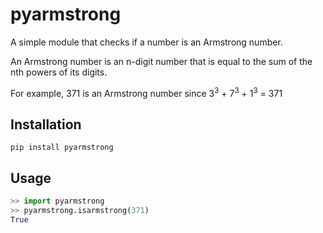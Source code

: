 pyarmstrong
===========

A simple module that checks if a number is an Armstrong number.

An Armstrong number is an n-digit number that is equal to the sum of the nth powers of its digits. 

For example, 371 is an Armstrong number since 3<sup>3</sup> + 7<sup>3</sup> + 1<sup>3</sup> = 371

Installation
------------

```
pip install pyarmstrong
```

Usage
-----

```python
>> import pyarmstrong
>> pyarmstrong.isarmstrong(371)
True
```

